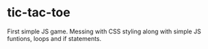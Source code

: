 # tic-tac-toe
First simple JS game.  Messing with CSS styling along with simple JS funtions, loops and if statements.